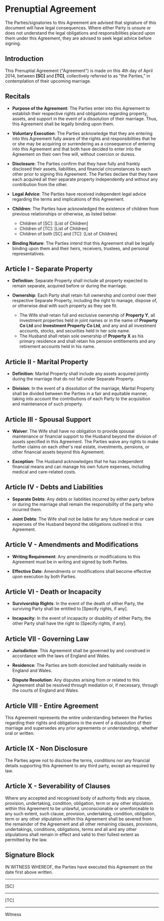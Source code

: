 # Prenuptial Agreement

The Parties/signatories to this Agreement are advised that signature of this document will have legal consequences. Where either Party is unsure or does not understand the legal obligations and responsibilities placed upon them under this Agreement, they are advised to seek legal advice before signing.

## Introduction
This Prenuptial Agreement ("Agreement") is made on this 4th day of April 2014, between **[SC]** and **[TC]**, collectively referred to as "the Parties," in contemplation of their upcoming marriage.

## Recitals
- **Purpose of the Agreement**: The Parties enter into this Agreement to establish their respective rights and obligations regarding property, assets, and support in the event of a dissolution of their marriage. Thus, this Agreement shall be legally binding upon them.

- **Voluntary Execution**: The Parties acknowledge that they are entering into this Agreement fully aware of the rights and responsibilities that he or she may be acquiring or surrendering as a consequence of entering into this Agreement and that both have decided to enter into the Agreement on their own free will, without coercion or duress.

- **Disclosure**: The Parties confirm that they have fully and frankly disclosed their assets, liabilities, and financial circumstances to each other prior to signing this Agreement. The Parties declare that they have each acquired all their separate property independently and without any contribution from the other.

- **Legal Advice**: The Parties have received independent legal advice regarding the terms and implications of this Agreement.

- **Children**: The Parties have acknowledged the existence of children from previous relationships or otherwise, as listed below:
    - Children of [SC]: [List of Children]
    - Children of [TC]: [List of Children]
    - Children of both [SC] and [TC]: [List of Children]

- **Binding Nature**: The Parties intend that this Agreement shall be legally binding upon them and their heirs, receivers, trustees, and personal representatives.

## Article I - Separate Property
- **Definition**: Separate Property shall include all property expected to remain separate, acquired before or during the marriage.

- **Ownership**: Each Party shall retain full ownership and control over their respective Separate Property, including the right to manage, dispose of, or otherwise deal with such property as they see fit. 
   - The Wife shall retain full and exclusive ownership of **Property Y**, all investment properties held in joint names or in the name of **Property Co Ltd** and **Investment Property Co Ltd**, and any and all investment accounts, stocks, and securities held in her sole name.
   - The Husband shall retain sole ownership of **Property X** as his primary residence and shall retain his pension entitlements and any retirement accounts held in his name.

## Article II - Marital Property
- **Definition**: Marital Property shall include any assets acquired jointly during the marriage that do not fall under Separate Property.

- **Division**: In the event of a dissolution of the marriage, Marital Property shall be divided between the Parties in a fair and equitable manner, taking into account the contributions of each Party to the acquisition and maintenance of such property.

## Article III - Spousal Support
- **Waiver**: The Wife shall have no obligation to provide spousal maintenance or financial support to the Husband beyond the division of assets specified in this Agreement. The Parties waive any rights to make further claims on each other's real estate, investments, pensions, or other financial assets beyond this Agreement.

- **Exception**: The Husband acknowledges that he has independent financial means and can manage his own future expenses, including medical and care-related costs.

## Article IV - Debts and Liabilities
- **Separate Debts**: Any debts or liabilities incurred by either party before or during the marriage shall remain the responsibility of the party who incurred them.

- **Joint Debts**: The Wife shall not be liable for any future medical or care expenses of the Husband beyond the obligations outlined in this Agreement.

## Article V - Amendments and Modifications
- **Writing Requirement**: Any amendments or modifications to this Agreement must be in writing and signed by both Parties.

- **Effective Date**: Amendments or modifications shall become effective upon execution by both Parties.

## Article VI - Death or Incapacity
- **Survivorship Rights**: In the event of the death of either Party, the surviving Party shall be entitled to [Specify rights, if any].

- **Incapacity**: In the event of incapacity or disability of either Party, the other Party shall have the right to [Specify rights, if any].

## Article VII - Governing Law
- **Jurisdiction**: This Agreement shall be governed by and construed in accordance with the laws of England and Wales.

- **Residence**: The Parties are both domiciled and habitually reside in England and Wales.

- **Dispute Resolution**: Any disputes arising from or related to this Agreement shall be resolved through mediation or, if necessary, through the courts of England and Wales.

## Article VIII - Entire Agreement
This Agreement represents the entire understanding between the Parties regarding their rights and obligations in the event of a dissolution of their marriage and supersedes any prior agreements or understandings, whether oral or written.

## Article IX - Non Disclosure
The Parties agree not to disclose the terms, conditions nor any financial details supporting this Agreement to any third party, except as required by law.

## Article X - Severability of Clauses
Where any accepted and recognised body of authority finds any clause, provision, undertaking, condition, obligation, term or any other stipulation within this Agreement to be unlawful, unconscionable or unenforceable to any such extent, such clause, provision, undertaking, condition, obligation, term or any other stipulation within this Agreement shall be severed from the remainder of the Agreement and all other remaining clauses, provisions, undertakings, conditions, obligations, terms and all and any other stipulations shall remain in effect and valid to their fullest extent as permitted by the law.

## Signature Block
IN WITNESS WHEREOF, the Parties have executed this Agreement on the date first above written.

__________________________
[SC]

__________________________
[TC]

__________________________
Witness